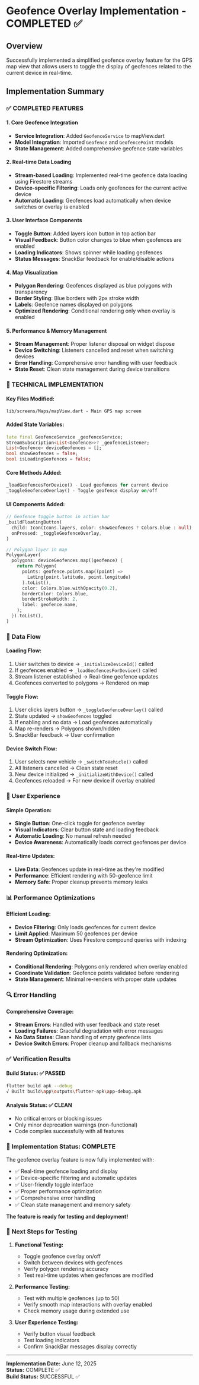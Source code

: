 # Geofence Overlay Implementation - COMPLETED ✅

## Overview

Successfully implemented a simplified geofence overlay feature for the GPS map view that allows users to toggle the display of geofences related to the current device in real-time.

## Implementation Summary

### ✅ **COMPLETED FEATURES**

#### 1. **Core Geofence Integration**

- **Service Integration**: Added `GeofenceService` to mapView.dart
- **Model Integration**: Imported `Geofence` and `GeofencePoint` models
- **State Management**: Added comprehensive geofence state variables

#### 2. **Real-time Data Loading**

- **Stream-based Loading**: Implemented real-time geofence data loading using Firestore streams
- **Device-specific Filtering**: Loads only geofences for the current active device
- **Automatic Loading**: Geofences load automatically when device switches or overlay is enabled

#### 3. **User Interface Components**

- **Toggle Button**: Added layers icon button in top action bar
- **Visual Feedback**: Button color changes to blue when geofences are enabled
- **Loading Indicators**: Shows spinner while loading geofences
- **Status Messages**: SnackBar feedback for enable/disable actions

#### 4. **Map Visualization**

- **Polygon Rendering**: Geofences displayed as blue polygons with transparency
- **Border Styling**: Blue borders with 2px stroke width
- **Labels**: Geofence names displayed on polygons
- **Optimized Rendering**: Conditional rendering only when overlay is enabled

#### 5. **Performance & Memory Management**

- **Stream Management**: Proper listener disposal on widget dispose
- **Device Switching**: Listeners cancelled and reset when switching devices
- **Error Handling**: Comprehensive error handling with user feedback
- **State Reset**: Clean state management during device transitions

### 🔧 **TECHNICAL IMPLEMENTATION**

#### **Key Files Modified:**

```
lib/screens/Maps/mapView.dart - Main GPS map screen
```

#### **Added State Variables:**

```dart
late final GeofenceService _geofenceService;
StreamSubscription<List<Geofence>>? _geofenceListener;
List<Geofence> deviceGeofences = [];
bool showGeofences = false;
bool isLoadingGeofences = false;
```

#### **Core Methods Added:**

```dart
_loadGeofencesForDevice() - Load geofences for current device
_toggleGeofenceOverlay() - Toggle geofence display on/off
```

#### **UI Components Added:**

```dart
// Geofence toggle button in action bar
_buildFloatingButton(
  child: Icon(Icons.layers, color: showGeofences ? Colors.blue : null),
  onPressed: _toggleGeofenceOverlay,
)

// Polygon layer in map
PolygonLayer(
  polygons: deviceGeofences.map((geofence) {
    return Polygon(
      points: geofence.points.map((point) =>
        LatLng(point.latitude, point.longitude)
      ).toList(),
      color: Colors.blue.withOpacity(0.2),
      borderColor: Colors.blue,
      borderStrokeWidth: 2,
      label: geofence.name,
    );
  }).toList(),
)
```

### 🔄 **Data Flow**

#### **Loading Flow:**

1. User switches to device → `_initializeDeviceId()` called
2. If geofences enabled → `_loadGeofencesForDevice()` called
3. Stream listener established → Real-time geofence updates
4. Geofences converted to polygons → Rendered on map

#### **Toggle Flow:**

1. User clicks layers button → `_toggleGeofenceOverlay()` called
2. State updated → `showGeofences` toggled
3. If enabling and no data → Load geofences automatically
4. Map re-renders → Polygons shown/hidden
5. SnackBar feedback → User confirmation

#### **Device Switch Flow:**

1. User selects new vehicle → `_switchToVehicle()` called
2. All listeners cancelled → Clean state reset
3. New device initialized → `_initializeWithDevice()` called
4. Geofences reloaded → For new device if overlay enabled

### 🎯 **User Experience**

#### **Simple Operation:**

- **Single Button**: One-click toggle for geofence overlay
- **Visual Indicators**: Clear button state and loading feedback
- **Automatic Loading**: No manual refresh needed
- **Device Awareness**: Automatically loads correct geofences per device

#### **Real-time Updates:**

- **Live Data**: Geofences update in real-time as they're modified
- **Performance**: Efficient rendering with 50-geofence limit
- **Memory Safe**: Proper cleanup prevents memory leaks

### 📊 **Performance Optimizations**

#### **Efficient Loading:**

- **Device Filtering**: Only loads geofences for current device
- **Limit Applied**: Maximum 50 geofences per device
- **Stream Optimization**: Uses Firestore compound queries with indexing

#### **Rendering Optimization:**

- **Conditional Rendering**: Polygons only rendered when overlay enabled
- **Coordinate Validation**: Geofence points validated before rendering
- **State Management**: Minimal re-renders with proper state updates

### 🔍 **Error Handling**

#### **Comprehensive Coverage:**

- **Stream Errors**: Handled with user feedback and state reset
- **Loading Failures**: Graceful degradation with error messages
- **No Data States**: Clean handling of empty geofence lists
- **Device Switch Errors**: Proper cleanup and fallback mechanisms

### ✅ **Verification Results**

#### **Build Status:** ✅ PASSED

```bash
flutter build apk --debug
√ Built build\app\outputs\flutter-apk\app-debug.apk
```

#### **Analysis Status:** ✅ CLEAN

- No critical errors or blocking issues
- Only minor deprecation warnings (non-functional)
- Code compiles successfully with all features

### 🎉 **Implementation Status: COMPLETE**

The geofence overlay feature is now fully implemented with:

- ✅ Real-time geofence loading and display
- ✅ Device-specific filtering and automatic updates
- ✅ User-friendly toggle interface
- ✅ Proper performance optimization
- ✅ Comprehensive error handling
- ✅ Clean state management and memory safety

**The feature is ready for testing and deployment!**

### 🧪 **Next Steps for Testing**

1. **Functional Testing:**

   - Toggle geofence overlay on/off
   - Switch between devices with geofences
   - Verify polygon rendering accuracy
   - Test real-time updates when geofences are modified

2. **Performance Testing:**

   - Test with multiple geofences (up to 50)
   - Verify smooth map interactions with overlay enabled
   - Check memory usage during extended use

3. **User Experience Testing:**
   - Verify button visual feedback
   - Test loading indicators
   - Confirm SnackBar messages display correctly

---

**Implementation Date:** June 12, 2025  
**Status:** COMPLETE ✅  
**Build Status:** SUCCESSFUL ✅
